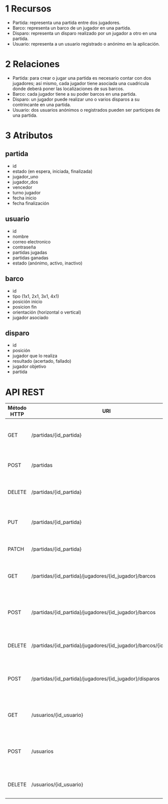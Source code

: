 # 1 Recursos

- Partida: representa una partida entre dos jugadores.
- Barco: representa un barco de un jugador en una partida.
- Disparo: representa un disparo realizado por un jugador a otro en una partida.
- Usuario: representa a un usuario registrado o anónimo en la aplicación.

# 2 Relaciones
- Partida: para crear o jugar una partida es necesario contar con dos jugadores; así mismo, cada jugador tiene asociada una cuadricula donde deberá poner las localizaciones de sus barcos.
- Barco: cada jugador tiene a su poder barcos en una partida.
- Disparo: un jugador puede realizar uno o varios disparos a su contrincante en una partida.
- Usuario: dos usuarios anónimos o registrados pueden ser participes de una partida.

# 3 Atributos
## partida
- id
- estado  (en espera, iniciada, finalizada)
- jugador_uno
- jugador_dos
- vencedor
- turno jugador
- fecha inicio
- fecha finalización

## usuario
- id
- nombre
- correo electronico
- contraseña
- partidas jugadas
- partidas ganadas
- estado (anónimo, activo, inactivo)

## barco
- id
- tipo (1x1, 2x1, 3x1, 4x1)
- posición inicio
- posicion fin
- orientación (horizontal o vertical)
- jugador asociado

## disparo
- id
- posición
- jugador que lo realiza
- resultado (acertado, fallado)
- jugador objetivo
- partida

# API REST
| Método HTTP  | URI | Body | Respuesta |
| ------------- | ------------- | ------------- | ------------- |
| GET  | /partidas/{id_partida}  | N/A | 200 OK (datos de la partida), 404 Not Found
| POST  | /partidas  | {"jugador_uno": "id_usuario_uno", "jugador_dos": "id_usuario_dos"} | 201 Created, 400 Bad Request
| DELETE  | /partidas/{id_partida}  | N/A | 204 No Content, 404 Not Found
| PUT  | /partidas/{id_partida}  |  los atributos de la partida que se quieren modificar | 200 OK, 400 Bad Request, 404 Not Found
| PATCH  | /partidas/{id_partida}  | {"vencedor": "usuario1", "estado": "espera" || "iniciada" || "finalizada"}|  200 OK, 400 Bad Request, 404 Not Found
| GET  | /partidas/{id_partida}/jugadores/{id_jugador}/barcos  | N/A | 200 OK (datos de la partida), 404 Not Found
| POST  | /partidas/{id_partida}/jugadores/{id_jugador}/barcos  | {"tipo": "1x1", "posicion_inicio": [1,1], "posicion_fin": [1,2], "orientacion": "horizontal"} | 201 Created, 400 Bad Request, 404 Not Found
| DELETE  | /partidas/{id_partida}/jugadores/{id_jugador}/barcos/{id_barco}  | N/A | 204 No Content, 404 Not Found
| POST  | /partidas/{id_partida}/jugadores/{id_jugador}/disparos  |{"jugador_objetivo": "id_jugador", "posicion": [1, 1]} | 201 Created, 400 Bad Request, 404 Not Found
| GET  |  /usuarios/{id_usuario}  | N/A | 200 OK (datos de la partida), 404 Not Found
| POST  | /usuarios  | {"nombre": "Juan", "correo_electronico": "juan@example.com", "contrasena": "contrasena123"} | 201 Created, 400 Bad Request, 404 Not Found
| DELETE  | /usuarios/{id_usuario} | N/A | 204 No Content, 404 Not Found